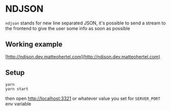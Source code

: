 # NDJSON
`ndjson` stands for new line separated JSON, it's possible to send a stream to the frontend to give the user some info
as soon as possible

## Working example
[http://ndjson.dev.matteohertel.com](http://ndjson.dev.matteohertel.com)

## Setup
```
yarn
yarn start
```

then open [http://localhost:3321](http://localhost:3321) or whatever value you set for `SERVER_PORT` env variable